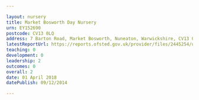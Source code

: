 ```yaml
---

layout: nursery
title: Market Bosworth Day Nursery
urn: EY152690
postcode: CV13 0LQ
address: 7 Barton Road, Market Bosworth, Nuneaton, Warwickshire, CV13 0LQ
latestReportUrl: https://reports.ofsted.gov.uk/provider/files/2445254/urn/EY152690.pdf
teaching: 0
development: 0
leadership: 2
outcomes: 0
overall: 2
date: 01 April 2018 
datePublish: 09/12/2014

---
```

